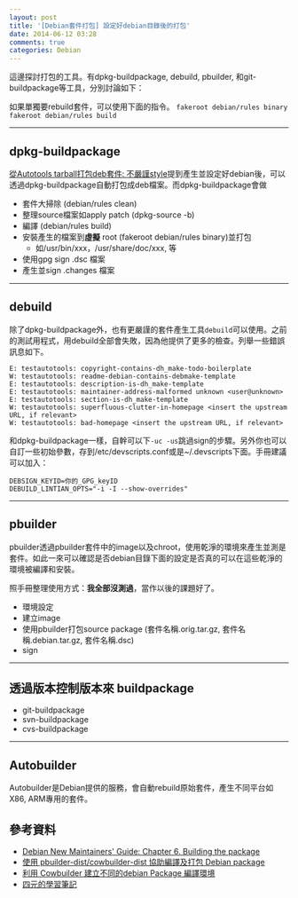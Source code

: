 ```yaml
---
layout: post
title: '[Debian套件打包] 設定好debian目錄後的打包'
date: 2014-06-12 03:28
comments: true
categories: Debian
---
```

這邊探討打包的工具。有dpkg-buildpackage, debuild, pbuilder, 和git-buildpackage等工具，分別討論如下：

如果單獨要rebuild套件，可以使用下面的指令。
`fakeroot debian/rules binary`
`fakeroot debian/rules build`

---
## dpkg-buildpackage

[從Autotools tarball打包deb套件: 不嚴謹style](http://wen00072-blog.logdown.com/posts/201844-package-deb-packages-loose-style)提到產生並設定好debian後，可以透過dpkg-buildpackage自動打包成deb檔案。而dpkg-buildpackage會做

* 套件大掃除 (debian/rules clean)
* 整理source檔案如apply patch (dpkg-source -b)
* 編譯 (debian/rules build)
* 安裝產生的檔案到**虛擬** root (fakeroot debian/rules binary)並打包
  * 如/usr/bin/xxx，/usr/share/doc/xxx, 等
* 使用gpg sign .dsc 檔案
* 產生並sign .changes 檔案

---
## debuild
除了dpkg-buildpackage外，也有更嚴謹的套件產生工具`debuild`可以使用。之前的測試用程式，用debuild全部會失敗，因為他提供了更多的檢查。列舉一些錯誤訊息如下。

```
E: testautotools: copyright-contains-dh_make-todo-boilerplate
W: testautotools: readme-debian-contains-debmake-template
E: testautotools: description-is-dh_make-template
E: testautotools: maintainer-address-malformed unknown <user@unknown>
E: testautotools: section-is-dh_make-template
W: testautotools: superfluous-clutter-in-homepage <insert the upstream URL, if relevant>
W: testautotools: bad-homepage <insert the upstream URL, if relevant>
```

和dpkg-buildpackage一樣，自幹可以下`-uc -us`跳過sign的步驟。另外你也可以自訂一些初始參數，存到/etc/devscripts.conf或是~/.devscripts下面。手冊建議可以加入：

```
DEBSIGN_KEYID=你的_GPG_keyID
DEBUILD_LINTIAN_OPTS="-i -I --show-overrides"
```

---
## pbuilder
pbuilder透過pbuilder套件中的image以及chroot，使用乾淨的環境來產生並測是套件。如此一來可以確認是否debian目錄下面的設定是否真的可以在這些乾淨的環境被編譯和安裝。

照手冊整理使用方式：**我全部沒測過**，當作以後的課題好了。

* 環境設定
* 建立image
* 使用pbuilder打包source package (套件名稱.orig.tar.gz, 套件名稱.debian.tar.gz, 套件名稱.dsc)
* sign

---
## 透過版本控制版本來 buildpackage

* git-buildpackage
* svn-buildpackage
* cvs-buildpackage

---
## Autobuilder
Autobuilder是Debian提供的服務，會自動rebuild原始套件，產生不同平台如X86, ARM專用的套件。

## 參考資料

* [Debian New Maintainers' Guide: Chapter 6. Building the package](https://www.debian.org/doc/manuals/maint-guide/build.en.html)
* [使用 pbuilder-dist/cowbuilder-dist 協助編譯及打包 Debian package](http://fourdollars.blogspot.tw/2011/07/pbuilder-distcowbuilder-dist-debian.html)
* [利用 Cowbuilder 建立不同的debian Package 編譯環境](http://hychen.wuweig.org/blog/2011/02/13/li-yong-cowbuilder-jian-li-bu-tong-de-debian-package-bian-yi-huan-jing/)
* [四元的學習筆記](http://wi.fd.idv.tw/debian/package)
